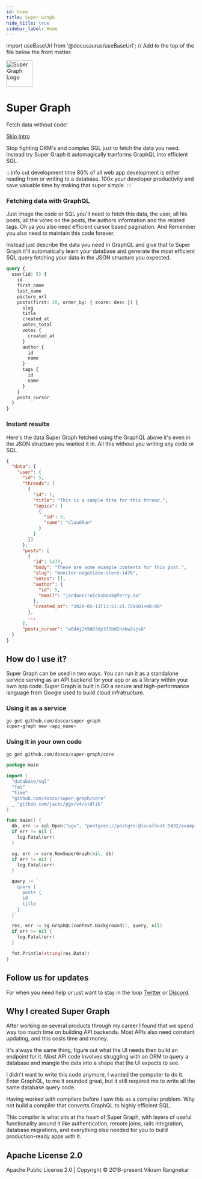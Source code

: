 ```yaml
---
id: home
title: Super Graph
hide_title: true
sidebar_label: Home
---
```


import useBaseUrl from '@docusaurus/useBaseUrl'; // Add to the top of the file below the front matter.

<div class="hero shadow--lw margin-bottom--lg">
  <div class="container">
    <div class="row">
      <div class="col col--2">  
        <img 
          class="avatar__photo avatar__photo--xl"
          alt="Super Graph Logo" 
          src={useBaseUrl('img/super-graph-logo.svg')} 
          height="70" 
        />
      </div>
      <div class="col col--10"><h1 class="hero__title">Super Graph</h1></div>
    </div>
    <p class="hero__subtitle">Fetch data without code!</p>
    <div class="margin-bottom--lg">
      <a class="button button--secondary button--outline button--lg" href="start">
        Skip Intro
      </a>
    </div>
    <p>Stop fighting ORM's and complex SQL just to fetch the data you need. Instead try Super Graph it automagically tranforms GraphQL into efficient SQL.</p>
  </div>
</div>

:::info cut development time
80% of all web app development is either reading from or writing to a database. 100x your developer productivity and save valuable time by making that super simple.
:::

### Fetching data with GraphQL

Just image the code or SQL you'll need to fetch this data, the user, all his posts, all the votes on the posts, the authors information and the related tags. Oh ya you also need efficient cursor based pagination. And Remember you also need to maintain this code forever.

Instead just describe the data you need in GraphQL and give that to Super Graph it'll automatically learn your database and generate the most efficient SQL query fetching your data in the JSON structure you expected.

```graphql
query {
  user(id: 5) {
    id
    first_name
    last_name
    picture_url
    posts(first: 20, order_by: { score: desc }) {
      slug
      title
      created_at
      votes_total
      votes {
        created_at
      }
      author {
        id
        name
      }
      tags {
        id
        name
      }
    }
    posts_cursor
  }
}
```

### Instant results

Here's the data Super Graph fetched using the GraphQL above it's even in the JSON structure you
wanted it in. All this without you writing any code or SQL.

```json
{
  "data": {
    "user": {
      "id": 5,
      "threads": [
        {
          "id": 1,
          "title": "This is a sample tite for this thread.",
          "topics": [
            {
              "id": 3,
              "name": "CloudRun"
            }
          ]
        }]
      },
      "posts": [
        {
          "id": 1477,
          "body": "These are some example contents for this post.",
          "slug": "monitor-negotiate-store-1476",
          "votes": [],
          "author": {
            "id": 5,
            "email": "jordanecruickshank@ferry.io"
          },
          "created_at": "2020-05-13T13:51:21.729501+00:00"
        },
        ...
      ],
      "posts_cursor": "a8d4j2k9d83dy373hd2nskw2sjs8"
  }
}
```

## How do I use it?

Super Graph can be used in two ways. You can run it as a standalone service serving as an API backend for your app or as a library within your own app code. Super Graph is built in GO a secure and high-performance language from Google used to build cloud infratructure.

### Using it as a service

```bash
go get github.com/dosco/super-graph
super-graph new <app_name>
```

### Using it in your own code

```bash
go get github.com/dosco/super-graph/core
```

```go
package main

import (
  "database/sql"
  "fmt"
  "time"
  "github.com/dosco/super-graph/core"
  _ "github.com/jackc/pgx/v4/stdlib"
)

func main() {
  db, err := sql.Open("pgx", "postgres://postgrs:@localhost:5432/example_db")
  if err != nil {
    log.Fatal(err)
  }

  sg, err := core.NewSuperGraph(nil, db)
  if err != nil {
    log.Fatal(err)
  }

  query := `
    query {
      posts {
      id
      title
    }
  }`

  res, err := sg.GraphQL(context.Background(), query, nil)
  if err != nil {
    log.Fatal(err)
  }

  fmt.Println(string(res.Data))
}
```

## Follow us for updates

For when you need help or just want to stay in the loop
[Twitter](https://twitter.com/dosco) or [Discord](https://discord.gg/6pSWCTZ).

## Why I created Super Graph

After working on several products through my career I found that we spend way too much time on building API backends. Most APIs also need constant updating, and this costs time and money.

It's always the same thing, figure out what the UI needs then build an endpoint for it. Most API code involves struggling with an ORM to query a database and mangle the data into a shape that the UI expects to see.

I didn't want to write this code anymore, I wanted the computer to do it. Enter GraphQL, to me it sounded great, but it still required me to write all the same database query code.

Having worked with compilers before I saw this as a compiler problem. Why not build a compiler that converts GraphQL to highly efficient SQL.

This compiler is what sits at the heart of Super Graph, with layers of useful functionality around it like authentication, remote joins, rails integration, database migrations, and everything else needed for you to build production-ready apps with it.

## Apache License 2.0

Apache Public License 2.0 | Copyright © 2018-present Vikram Rangnekar

